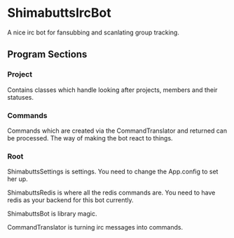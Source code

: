 # ShimabuttsIrcBot
A nice irc bot for fansubbing and scanlating group tracking.

## Program Sections

### Project

Contains classes which handle looking after projects, members and their statuses.

### Commands

Commands which are created via the CommandTranslator and returned can be processed. The way of making the bot react to things.

### Root

ShimabuttsSettings is settings. You need to change the App.config to set her up.

ShimabuttsRedis is where all the redis commands are. You need to have redis as your backend for this bot currently.

ShimabuttsBot is library magic.

CommandTranslator is turning irc messages into commands.
